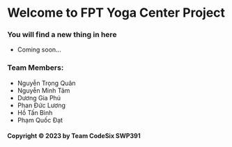 # Welcome to FPT Yoga Center Project
### You will find a new thing in here

* Coming soon...

### Team Members:

* Nguyễn Trọng Quân
* Nguyễn Minh Tâm
* Dương Gia Phú
* Phan Đức Lương
* Hồ Tấn Bình
* Phạm Quốc Đạt


#### Copyright &#169; 2023 by Team CodeSix SWP391 
